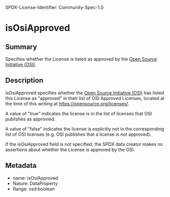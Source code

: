 SPDX-License-Identifier: Community-Spec-1.0

# isOsiApproved

## Summary

Specifies whether the License is listed as approved by the
[Open Source Initiative (OSI)](https://opensource.org).

## Description

isOsiApproved specifies whether the [Open Source Initiative (OSI)](https://opensource.org)
has listed this License as "approved" in their list of OSI Approved Licenses,
located at the time of this writing at https://opensource.org/licenses/.

A value of "true" indicates the license is in the list of licenses that OSI publishes as approvied.

A value of "false" indicates the license is explicitly not in the corresponding list of OSI licenses (e.g. OSI publishes that a license is not approved).

If the isOsiApproved field is not specified, the SPDX data creator makes no
assertions about whether the License is approved by the OSI.

## Metadata

- name: isOsiApproved
- Nature: DataProperty
- Range: xsd:boolean
